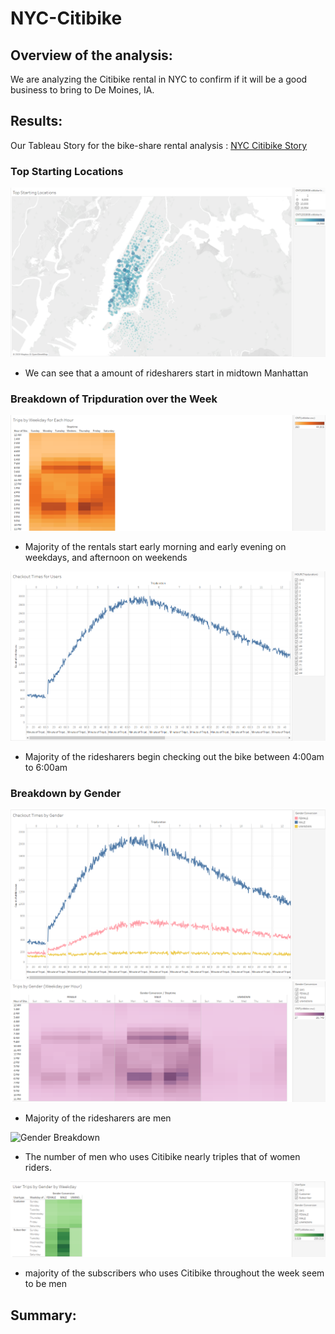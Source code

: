 # NYC-Citibike

## Overview of the analysis: 
We are analyzing the Citibike rental in NYC to confirm if it will be a good business to bring to De Moines, IA. 

## Results: 
Our Tableau Story for the bike-share rental analysis : [NYC Citibike Story](https://public.tableau.com/profile/andy.feng6957#!/vizhome/ModuleChallenge14/NYCCitibikeStory?publish=yes)

### Top Starting Locations
![Top Starting Locations](images/Top_Start_Locations.png)

- We can see that a amount of ridesharers start in midtown Manhattan
### Breakdown of Tripduration over the Week
![Trips by Week](images/Trips_by_Weekday_per_hour.png)

- Majority of the rentals start early morning and early evening on weekdays, and afternoon on weekends


![Checkout Time](images/Checkout_Times_for_Users.png)

- Majority of the ridesharers begin checking out the bike between 4:00am to 6:00am

### Breakdown by Gender
![Checkout by Gender](images/Checkout_Times_by_Gender.png)
![Trips by Gender](images/Trips_by_gender.png)

- Majority of the ridesharers are men


![Gender Breakdown](images/ender_Breakdown.png)

- The number of men who uses Citibike nearly triples that of women riders.


![Weekly Trips by Gender](images/Weekday_Trip_by_Gender.png)

- majority of the subscribers who uses Citibike throughout the week seem to be men



## Summary:
